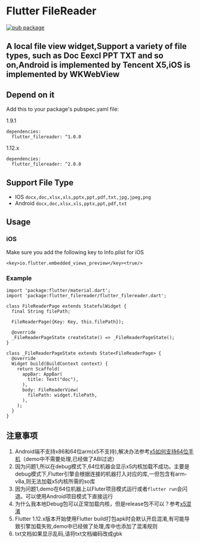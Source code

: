# Flutter FileReader
[![pub package](https://img.shields.io/pub/v/flutter_filereader.svg)](https://pub.dartlang.org/packages/flutter_filereader)

## A local file view widget,Support a variety of file types, such as Doc Eexcl PPT TXT and so on,Android is implemented by Tencent X5,iOS is implemented by WKWebView


## Depend on it
Add this to your package's pubspec.yaml file:

1.9.1
```
dependencies:
  flutter_filereader: ^1.0.0
```
1.12.x
```
dependencies:
  flutter_filereader: ^2.0.0
```


## Support File Type
* IOS `docx,doc,xlsx,xls,pptx,ppt,pdf,txt,jpg,jpeg,png`
* Android `docx,doc,xlsx,xls,pptx,ppt,pdf,txt`

## Usage

### iOS
Make sure you add the following key to Info.plist for iOS
```
<key>io.flutter.embedded_views_preview</key><true/>
```
 
### Example
```
import 'package:flutter/material.dart';
import 'package:flutter_filereader/flutter_filereader.dart';

class FileReaderPage extends StatefulWidget {
  final String filePath;

  FileReaderPage({Key: Key, this.filePath});

  @override
  _FileReaderPageState createState() => _FileReaderPageState();
}

class _FileReaderPageState extends State<FileReaderPage> {
  @override
  Widget build(BuildContext context) {
    return Scaffold(
      appBar: AppBar(
        title: Text("doc"),
      ),
      body: FileReaderView(
        filePath: widget.filePath,
      ),
    );
  }
}
```


## 注意事项

1. Android端不支持x86和64位arm(x5不支持),解决办法参考[x5如何支持64位手机](https://x5.tencent.com/tbs/technical.html#/detail/sdk/1/34cf1488-7dc2-41ca-a77f-0014112bcab7 "x5如何支持64位手机")（demo中不需要处理,已经做了ABI过滤）
2. 因为问题1,所以在debug模式下,64位机器会显示x5内核加载不成功。主要是debug模式下,Flutter引擎会根据连接的机器打入对应的库,一但包含有arm-v8a,则无法加载x5内核所需的so库
3. 因为问题1,demo在64位机器上以Fluter项目模式运行或者`flutter run`会闪退。可以使用Android项目模式下直接运行
4. 为什么我本地Debug包可以正常加载内核，但是release包不可以？参考[x5混淆](https://x5.tencent.com/tbs/technical.html#/detail/sdk/1/c25c10b9-00a7-4fd8-99d9-46041f248226 "x5混淆")
5. Flutter 1.12.x版本开始使用Flutter build打包apk时会默认开启混淆,有可能导致引擎加载失败,demo中已经做了处理,库中也添加了混淆规则
6. txt文档如果显示乱码,请将txt文档编码改成gbk

